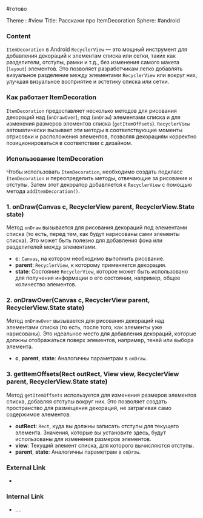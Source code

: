 #готово 

Theme : #view 
Title: Расскажи про ItemDecoration
Sphere: #android 

### Content

`ItemDecoration` в Android `RecyclerView` — это мощный инструмент для добавления декораций к элементам списка или сетки, таких как разделители, отступы, рамки и т.д., без изменения самого макета (`layout`) элементов. Это позволяет разработчикам легко добавлять визуальное разделение между элементами `RecyclerView` или вокруг них, улучшая визуальное восприятие и эстетику списка или сетки.

### Как работает ItemDecoration

`ItemDecoration` предоставляет несколько методов для рисования декораций над (`onDrawOver`), под (`onDraw`) элементами списка и для изменения размеров элементов списка (`getItemOffsets`). `RecyclerView` автоматически вызывает эти методы в соответствующие моменты отрисовки и расположения элементов, позволяя декорациям корректно позиционироваться в соответствии с дизайном.

### Использование ItemDecoration

Чтобы использовать `ItemDecoration`, необходимо создать подкласс `ItemDecoration` и переопределить методы, отвечающие за рисование и отступы. Затем этот декоратор добавляется к `RecyclerView` с помощью метода `addItemDecoration()`.

### 1. onDraw(Canvas c, RecyclerView parent, RecyclerView.State state)

Метод `onDraw` вызывается для рисования декораций под элементами списка (то есть, перед тем, как будут нарисованы сами элементы списка). Это может быть полезно для добавления фона или разделителей между элементами.

- **c**: `Canvas`, на котором необходимо выполнить рисование.
- **parent**: `RecyclerView`, к которому применяется декорация.
- **state**: Состояние `RecyclerView`, которое может быть использовано для получения информации о его состоянии, например, общее количество элементов.
### 2. onDrawOver(Canvas c, RecyclerView parent, RecyclerView.State state)

Метод `onDrawOver` вызывается для рисования декораций над элементами списка (то есть, после того, как элементы уже нарисованы). Это идеальное место для добавления декораций, которые должны отображаться поверх элементов, например, теней или выбора элемента.

- **c**, **parent**, **state**: Аналогичны параметрам в `onDraw`.

### 3. getItemOffsets(Rect outRect, View view, RecyclerView parent, RecyclerView.State state)

Метод `getItemOffsets` используется для изменения размеров элементов списка, добавляя отступы вокруг них. Это позволяет создать пространство для размещения декораций, не затрагивая само содержимое элементов.

- **outRect**: `Rect`, куда вы должны записать отступы для текущего элемента. Значения, которые вы установите здесь, будут использованы для изменения размеров элементов.
- **view**: Текущий элемент списка, для которого вычисляются отступы.
- **parent**, **state**: Аналогичны параметрам в `onDraw`.

### External Link

- 

### Internal Link

- ....